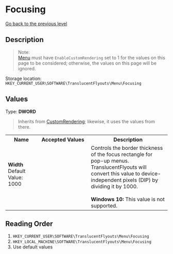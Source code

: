 # Focusing
[Go back to the previous level](../CONFIG.md)

## Description
> Note:   
> [Menu](../CONFIG.md) must have `EnableCustomRendering` set to 1 for the values on this page to be considered; otherwise, the values on this page will be ignored.

Storage location: `HKEY_CURRENT_USER\SOFTWARE\TranslucentFlyouts\Menu\Focusing`

## Values
Type: **DWORD**

> Inherits from [CustomRendering](../CustomRendering/CONFIG.md); likewise, it uses the values from there.

<table>
<tr>
<th>Name</th>
<th>Accepted Values</th>
<th>Description</th>
</tr>

<tr>
<td width="10%">
<dl>
<dt><b>Width</b></dt>
<dt>Default Value: 1000</dt>
</dl>
</td>
<td width="20%">
<dl>
</dl>
</td>
<td width="30%">
<dt>Controls the border thickness of the focus rectangle for pop-up menus.</dt>
<dt>TranslucentFlyouts will convert this value to device-independent pixels (DIP) by dividing it by 1000.</dt>
<br>
<b>Windows 10:</b> This value is not supported.
</td>
</tr>

</table>

## Reading Order
1. `HKEY_CURRENT_USER\SOFTWARE\TranslucentFlyouts\Menu\Focusing` 
2. `HKEY_LOCAL_MACHINE\SOFTWARE\TranslucentFlyouts\Menu\Focusing`
3. Use default values
